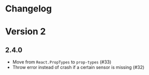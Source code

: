 # Changelog

# Version 2

## 2.4.0

- Move from `React.PropTypes` to `prop-types` (#33)
- Throw error instead of crash if a certain sensor is missing (#32)
